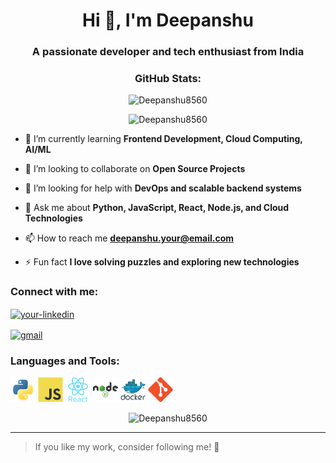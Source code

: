 <h1 align="center">Hi 👋, I'm Deepanshu</h1>
<h3 align="center">A passionate developer and tech enthusiast from India</h3>

<h3 align="center">GitHub Stats:</h3>
<p align="center">
  <img src="https://github-readme-stats.vercel.app/api?username=Deepanshu8560&show_icons=true&locale=en" alt="Deepanshu8560" />
</p>
<p align="center">
  <img src="https://github-readme-streak-stats.herokuapp.com/?user=Deepanshu8560" alt="Deepanshu8560" />
</p>




- 🌱 I’m currently learning **Frontend Development, Cloud Computing, AI/ML**

- 👯 I’m looking to collaborate on **Open Source Projects**

- 🤝 I’m looking for help with **DevOps and scalable backend systems**

- 💬 Ask me about **Python, JavaScript, React, Node.js, and Cloud Technologies**

- 📫 How to reach me **deepanshu.your@email.com**

- ⚡ Fun fact **I love solving puzzles and exploring new technologies**

<h3 align="left">Connect with me:</h3>
<p align="left">
<a href="https://linkedin.com/in/guptadeepanshu1" target="blank"><img align="center" src="https://cdn.jsdelivr.net/npm/simple-icons@3.0.1/icons/linkedin.svg" alt="your-linkedin" height="30" width="40" /></a>

<a href="mailto:deepanshu.gupta.dev@email.com" target="blank"><img align="center" src="https://cdn.jsdelivr.net/npm/simple-icons@3.0.1/icons/gmail.svg" alt="gmail" height="30" width="40" /></a>
</p>

<h3 align="left">Languages and Tools:</h3>
<p align="left">
  <img src="https://raw.githubusercontent.com/devicons/devicon/master/icons/python/python-original.svg" alt="python" width="40" height="40"/>
  <img src="https://raw.githubusercontent.com/devicons/devicon/master/icons/javascript/javascript-original.svg" alt="javascript" width="40" height="40"/>
  <img src="https://raw.githubusercontent.com/devicons/devicon/master/icons/react/react-original-wordmark.svg" alt="react" width="40" height="40"/>
  <img src="https://raw.githubusercontent.com/devicons/devicon/master/icons/nodejs/nodejs-original-wordmark.svg" alt="nodejs" width="40" height="40"/>
  <img src="https://raw.githubusercontent.com/devicons/devicon/master/icons/docker/docker-original-wordmark.svg" alt="docker" width="40" height="40"/>
  <img src="https://raw.githubusercontent.com/devicons/devicon/master/icons/git/git-original.svg" alt="git" width="40" height="40"/>
  
</p>


<p align="center">
  <img src="https://github-readme-stats.vercel.app/api/top-langs?username=Deepanshu8560&show_icons=true&locale=en&layout=compact" alt="Deepanshu8560" />
</p>

---

> If you like my work, consider following me! 🚀
